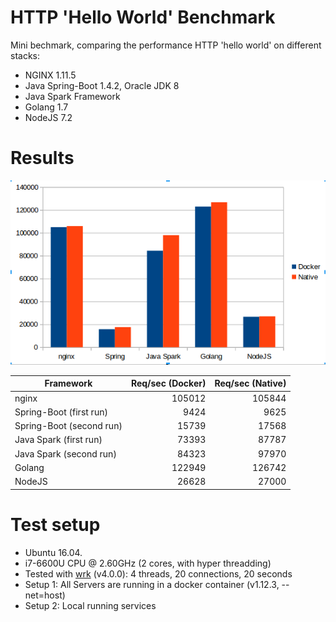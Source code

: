 # HTTP 'Hello World' Benchmark
Mini bechmark, comparing the performance HTTP 'hello world' on different stacks:

* NGINX 1.11.5
* Java Spring-Boot 1.4.2, Oracle JDK 8
* Java Spark Framework
* Golang 1.7
* NodeJS 7.2

# Results

![Result](result.png)

| Framework                | Req/sec (Docker)    | Req/sec (Native)
|--------------------------|--------------------:|------------------:|
| nginx                    | 105012              | 105844            |
| Spring-Boot (first run)  |  9424               |  9625             |
| Spring-Boot (second run) | 15739               | 17568             |
| Java Spark (first run)   | 73393               | 87787             |
| Java Spark (second run)  | 84323               | 97970             |
| Golang                   | 122949              | 126742            |
| NodeJS                   | 26628               | 27000             |


# Test setup
* Ubuntu 16.04.
* i7-6600U CPU @ 2.60GHz (2 cores, with hyper threadding)
* Tested with [wrk](https://github.com/wg/wrk) (v4.0.0): 4 threads, 20 connections, 20 seconds
* Setup 1: All Servers are running in a docker container (v1.12.3, --net=host)
* Setup 2: Local running services

